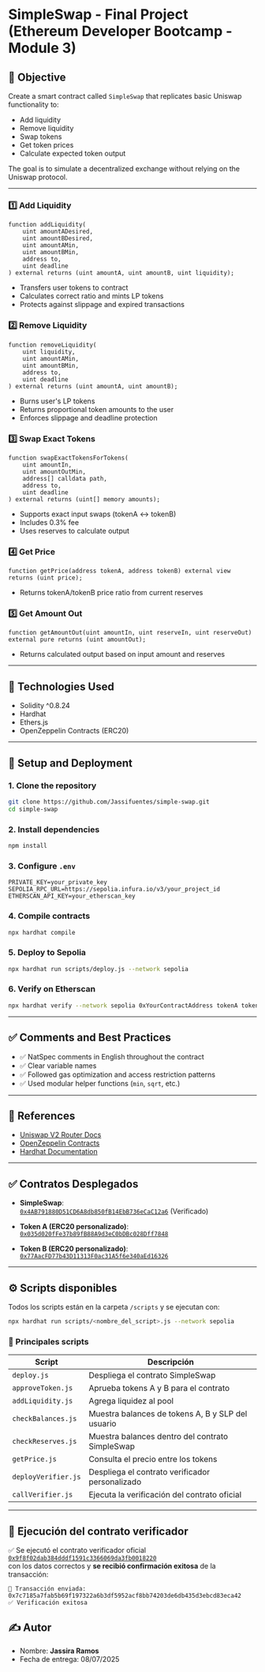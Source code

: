 # SimpleSwap - Final Project (Ethereum Developer Bootcamp - Module 3)

## 🎯 Objective

Create a smart contract called `SimpleSwap` that replicates basic Uniswap functionality to:

- Add liquidity
- Remove liquidity
- Swap tokens
- Get token prices
- Calculate expected token output

The goal is to simulate a decentralized exchange without relying on the Uniswap protocol.

---

### 1️⃣ Add Liquidity

```solidity
function addLiquidity(
    uint amountADesired,
    uint amountBDesired,
    uint amountAMin,
    uint amountBMin,
    address to,
    uint deadline
) external returns (uint amountA, uint amountB, uint liquidity);
```

- Transfers user tokens to contract
- Calculates correct ratio and mints LP tokens
- Protects against slippage and expired transactions

### 2️⃣ Remove Liquidity

```solidity
function removeLiquidity(
    uint liquidity,
    uint amountAMin,
    uint amountBMin,
    address to,
    uint deadline
) external returns (uint amountA, uint amountB);
```

- Burns user's LP tokens
- Returns proportional token amounts to the user
- Enforces slippage and deadline protection

### 3️⃣ Swap Exact Tokens

```solidity
function swapExactTokensForTokens(
    uint amountIn,
    uint amountOutMin,
    address[] calldata path,
    address to,
    uint deadline
) external returns (uint[] memory amounts);
```

- Supports exact input swaps (tokenA ↔ tokenB)
- Includes 0.3% fee
- Uses reserves to calculate output

### 4️⃣ Get Price

```solidity
function getPrice(address tokenA, address tokenB) external view returns (uint price);
```

- Returns tokenA/tokenB price ratio from current reserves

### 5️⃣ Get Amount Out

```solidity
function getAmountOut(uint amountIn, uint reserveIn, uint reserveOut) external pure returns (uint amountOut);
```

- Returns calculated output based on input amount and reserves

---

## 🔧 Technologies Used

- Solidity ^0.8.24
- Hardhat
- Ethers.js
- OpenZeppelin Contracts (ERC20)

---

## 🧪 Setup and Deployment

### 1. Clone the repository
```bash
git clone https://github.com/Jassifuentes/simple-swap.git
cd simple-swap
```

### 2. Install dependencies
```bash
npm install
```

### 3. Configure `.env`
```
PRIVATE_KEY=your_private_key
SEPOLIA_RPC_URL=https://sepolia.infura.io/v3/your_project_id
ETHERSCAN_API_KEY=your_etherscan_key
```

### 4. Compile contracts
```bash
npx hardhat compile
```

### 5. Deploy to Sepolia
```bash
npx hardhat run scripts/deploy.js --network sepolia
```

### 6. Verify on Etherscan
```bash
npx hardhat verify --network sepolia 0xYourContractAddress tokenA tokenB
```

---
## ✅ Comments and Best Practices

- ✅ NatSpec comments in English throughout the contract
- ✅ Clear variable names
- ✅ Followed gas optimization and access restriction patterns
- ✅ Used modular helper functions (`min`, `sqrt`, etc.)

---

## 📌 References

- [Uniswap V2 Router Docs](https://docs.uniswap.org/contracts/v2/reference/smart-contracts/router-02)
- [OpenZeppelin Contracts](https://docs.openzeppelin.com/contracts/)
- [Hardhat Documentation](https://hardhat.org)

---

## ✅ Contratos Desplegados

- **SimpleSwap**:  
  [`0x4AB791880D51CD6A8db850fB14EbB736eCaC12a6`](https://sepolia.etherscan.io/address/0x4AB791880D51CD6A8db850fB14EbB736eCaC12a6#code) (Verificado)

- **Token A (ERC20 personalizado)**:  
  [`0x035d020fFe37b89fB88A9d3eC0bDBc028Dff7848`](https://sepolia.etherscan.io/address/0x035d020fFe37b89fB88A9d3eC0bDBc028Dff7848)

- **Token B (ERC20 personalizado)**:  
  [`0x77AacFD77b43D11313F0ac31A5f6e340aEd16326`](https://sepolia.etherscan.io/address/0x77AacFD77b43D11313F0ac31A5f6e340aEd16326)

---

## ⚙️ Scripts disponibles

Todos los scripts están en la carpeta `/scripts` y se ejecutan con:

```bash
npx hardhat run scripts/<nombre_del_script>.js --network sepolia
```

### 📌 Principales scripts

| Script                 | Descripción |
|------------------------|-------------|
| `deploy.js`            | Despliega el contrato SimpleSwap |
| `approveToken.js`      | Aprueba tokens A y B para el contrato |
| `addLiquidity.js`      | Agrega liquidez al pool |
| `checkBalances.js`     | Muestra balances de tokens A, B y SLP del usuario |
| `checkReserves.js`     | Muestra balances dentro del contrato SimpleSwap |
| `getPrice.js`          | Consulta el precio entre los tokens |
| `deployVerifier.js`    | Despliega el contrato verificador personalizado |
| `callVerifier.js`      | Ejecuta la verificación del contrato oficial |

---

## 📩 Ejecución del contrato verificador

✅ Se ejecutó el contrato verificador oficial  
[`0x9f8f02dab384dddf1591c3366069da3fb0018220`](https://sepolia.etherscan.io/address/0x9f8f02dab384dddf1591c3366069da3fb0018220#code)  
con los datos correctos y **se recibió confirmación exitosa** de la transacción:

```
📨 Transacción enviada: 0x7c7185a7fab5b69f197322a6b3df5952acf8bb74203de6db435d3ebcd83eca42
✅ Verificación exitosa
```

## ✍️ Autor

- Nombre: **Jassira Ramos**
- Fecha de entrega: 08/07/2025